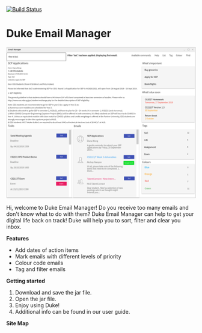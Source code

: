 [![Build Status](https://travis-ci.org/AY1920S1-CS2113T-F11-3/main.svg?branch=master)](https://travis-ci.org/AY1920S1-CS2113T-F11-3/main)
# Duke Email Manager

![GUI Mockup](./docs/images/Ui.png)

Hi, welcome to Duke Email Manager! Do you receive too many emails and don't know what
to do with them? Duke Email Manager can help to get your digital life back on track! 
Duke will help you to sort, filter and clear you inbox.

**Features**

* Add dates of action items
* Mark emails with different levels of priority
* Colour code emails
* Tag and filter emails

**Getting started**

1. Download and save the jar file.
1. Open the jar file.
1. Enjoy using Duke!
1. Additional info can be found in our user guide.

**Site Map**

[About Us]: <docs/AboutUs.adoc>